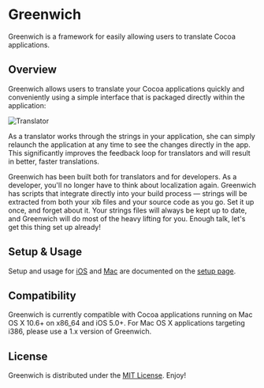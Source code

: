 # Greenwich

Greenwich is a framework for easily allowing users to translate Cocoa applications.

## Overview

Greenwich allows users to translate your Cocoa applications quickly and conveniently using a
simple interface that is packaged directly within the application:

![Translator](http://fadingred.github.com/greenwich/media/images/translator.png)

As a translator works through the strings in your application, she can simply relaunch the
application at any time to see the changes directly in the app. This significantly improves
the feedback loop for translators and will result in better, faster translations.

Greenwich has been built both for translators and for developers. As a developer, you'll no
longer have to think about localization again. Greenwich has scripts that integrate directly
into your build process &mdash; strings will be extracted from both your xib files and your
source code as you go. Set it up once, and forget about it. Your strings files will always be
kept up to date, and Greenwich will do most of the heavy lifting for you. Enough talk, let's
get this thing set up already!

## Setup & Usage

Setup and usage for [iOS](http://fadingred.github.com/greenwich/setup/#ios) and
[Mac](http://fadingred.github.com/greenwich/setup/#mac) are documented on the
[setup page](http://fadingred.github.com/greenwich/setup/).

## Compatibility

Greenwich is currently compatible with Cocoa applications running on Mac OS X 10.6+ on x86_64 and iOS 5.0+. For
Mac OS X applications targeting i386, please use a 1.x version of Greenwich.


## License

Greenwich is distributed under the [MIT License](http://www.opensource.org/licenses/mit-license.php). Enjoy!
